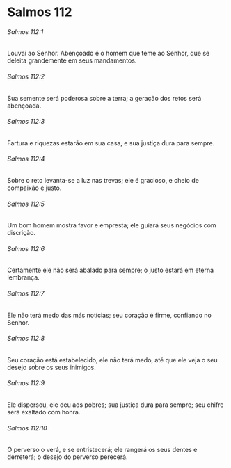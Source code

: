 # Salmos 112

###### Salmos 112:1

Louvai ao Senhor. Abençoado é o homem que teme ao Senhor, que se deleita grandemente em seus mandamentos.

###### Salmos 112:2

Sua semente será poderosa sobre a terra; a geração dos retos será abençoada.

###### Salmos 112:3

Fartura e riquezas estarão em sua casa, e sua justiça dura para sempre.

###### Salmos 112:4

Sobre o reto levanta-se a luz nas trevas; ele é gracioso, e cheio de compaixão e justo.

###### Salmos 112:5

Um bom homem mostra favor e empresta; ele guiará seus negócios com discrição.

###### Salmos 112:6

Certamente ele não será abalado para sempre; o justo estará em eterna lembrança.

###### Salmos 112:7

Ele não terá medo das más notícias; seu coração é firme, confiando no Senhor.

###### Salmos 112:8

Seu coração está estabelecido, ele não terá medo, até que ele veja o seu desejo sobre os seus inimigos.

###### Salmos 112:9

Ele dispersou, ele deu aos pobres; sua justiça dura para sempre; seu chifre será exaltado com honra.

###### Salmos 112:10

O perverso o verá, e se entristecerá; ele rangerá os seus dentes e derreterá; o desejo do perverso perecerá.


